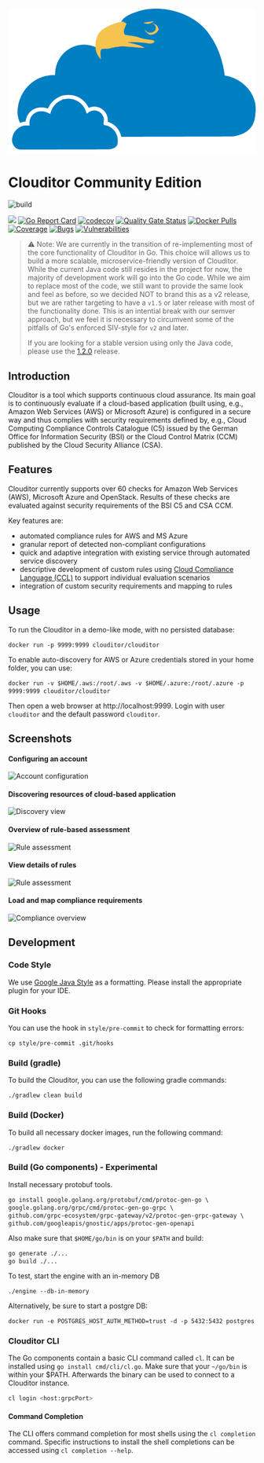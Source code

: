![clouditor](images/claudi.png "Clouditor")

# Clouditor Community Edition
![build](https://github.com/clouditor/clouditor/workflows/build/badge.svg) 

[![](https://godoc.org/clouditor.io/clouditor?status.svg)](https://pkg.go.dev/clouditor.io/clouditor)
[![Go Report Card](https://goreportcard.com/badge/clouditor.io/clouditor)](https://goreportcard.com/report/clouditor.io/clouditor)
[![codecov](https://codecov.io/gh/clouditor/clouditor/branch/main/graph/badge.svg)](https://codecov.io/gh/clouditor/clouditor)
[![Quality Gate Status](https://sonarcloud.io/api/project_badges/measure?project=clouditor_clouditor&metric=alert_status)](https://sonarcloud.io/dashboard?id=clouditor_clouditor) 
[![Docker Pulls](https://img.shields.io/docker/pulls/clouditor/clouditor.svg)](https://hub.docker.com/r/clouditor/clouditor)
[![Coverage](https://sonarcloud.io/api/project_badges/measure?project=clouditor_clouditor&metric=coverage)](https://sonarcloud.io/dashboard?id=clouditor_clouditor) 
[![Bugs](https://sonarcloud.io/api/project_badges/measure?project=clouditor_clouditor&metric=bugs)](https://sonarcloud.io/dashboard?id=clouditor_clouditor) 
[![Vulnerabilities](https://sonarcloud.io/api/project_badges/measure?project=clouditor_clouditor&metric=vulnerabilities)](https://sonarcloud.io/dashboard?id=clouditor_clouditor)

> :warning: Note: We are currently in the transition of re-implementing most of the core functionality of Clouditor in Go. This choice will allows us to build a more scalable, microservice-friendly version of Clouditor. While the current Java code still resides in the project for now, the majority of development work will go into the Go code. While we aim to replace most of the code, we still want to provide the same look and feel as before, so we decided NOT to brand this as a v2 release, but we are rather targeting to have a `v1.5` or later release with most of the functionality done. This is an intential break with our semver approach, but we feel it is necessary to circumvent some of the pitfalls of Go's enforced SIV-style for `v2` and later.
>
> If you are looking for a stable version using only the Java code, please use the [1.2.0](https://github.com/clouditor/clouditor/releases/tag/v1.2.0) release.


## Introduction

Clouditor is a tool which supports continuous cloud assurance. Its main goal is to continuously evaluate if a cloud-based application (built using, e.g., Amazon Web Services (AWS) or Microsoft Azure) is configured in a secure way and thus complies with security requirements defined by, e.g., Cloud Computing Compliance Controls Catalogue (C5) issued by the German Office for Information Security (BSI) or the Cloud Control Matrix (CCM) published by the Cloud Security Alliance (CSA).

## Features

Clouditor currently supports over 60 checks for Amazon Web Services (AWS), Microsoft Azure and OpenStack. Results of these checks are evaluated against security requirements of the BSI C5 and CSA CCM.

Key features are:

* automated compliance rules for AWS and MS Azure
* granular report of detected non-compliant configurations
* quick and adaptive integration with existing service through automated service discovery
* descriptive development of custom rules using [Cloud Compliance Language (CCL)](clouditor-engine-azure/src/main/resources/rules/azure/compute/vm-data-encryption.md) to support individual evaluation scenarios
* integration of custom security requirements and mapping to rules

## Usage

To run the Clouditor in a demo-like mode, with no persisted database:

```
docker run -p 9999:9999 clouditor/clouditor
```

To enable auto-discovery for AWS or Azure credentials stored in your home folder, you can use:

```
docker run -v $HOME/.aws:/root/.aws -v $HOME/.azure:/root/.azure -p 9999:9999 clouditor/clouditor
```

Then open a web browser at http://localhost:9999. Login with user `clouditor` and the default password `clouditor`.


## Screenshots

#### Configuring an account
![Account configuration](images/Accounts.png "Accounts")

#### Discovering resources of cloud-based application

![Discovery view](/images/Discovery.png "Discovery")

#### Overview of rule-based assessment 

![Rule assessment](images/Rules.png "Assessment")

#### View details of rules

![Rule assessment](images/Assessment.png "Assessment")

#### Load and map compliance requirements

![Compliance overview](images/Compliance.png "Compliance")

## Development

### Code Style

We use [Google Java Style](https://github.com/google/google-java-format) as a formatting. Please install the appropriate plugin for your IDE.

### Git Hooks

You can use the hook in `style/pre-commit` to check for formatting errors:
```
cp style/pre-commit .git/hooks
```

### Build (gradle)

To build the Clouditor, you can use the following gradle commands:

```
./gradlew clean build
```

### Build (Docker)

To build all necessary docker images, run the following command:

```
./gradlew docker
```

### Build (Go components) - Experimental

Install necessary protobuf tools.

```
go install google.golang.org/protobuf/cmd/protoc-gen-go \
google.golang.org/grpc/cmd/protoc-gen-go-grpc \
github.com/grpc-ecosystem/grpc-gateway/v2/protoc-gen-grpc-gateway \
github.com/googleapis/gnostic/apps/protoc-gen-openapi
```

Also make sure that `$HOME/go/bin` is on your `$PATH` and build:

```
go generate ./...
go build ./...
```

To test, start the engine with an in-memory DB

```
./engine --db-in-memory
```

Alternatively, be sure to start a postgre DB:

```
docker run -e POSTGRES_HOST_AUTH_METHOD=trust -d -p 5432:5432 postgres 
```

### Clouditor CLI

The Go components contain a basic CLI command called `cl`. It can be installed using `go install cmd/cli/cl.go`. Make sure that your `~/go/bin` is within your $PATH. Afterwards the binary can be used to connect to a Clouditor instance.

```bash
cl login <host:grpcPort>
```

#### Command Completion

The CLI offers command completion for most shells using the `cl completion` command. Specific instructions to install the shell completions can be accessed using `cl completion --help`.
